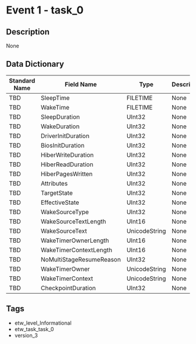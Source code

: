# Event 1 - task_0

## Description
None

## Data Dictionary
|Standard Name|Field Name|Type|Description|Sample Value|
|---|---|---|---|---|
|TBD|SleepTime|FILETIME|None|`None`|
|TBD|WakeTime|FILETIME|None|`None`|
|TBD|SleepDuration|UInt32|None|`None`|
|TBD|WakeDuration|UInt32|None|`None`|
|TBD|DriverInitDuration|UInt32|None|`None`|
|TBD|BiosInitDuration|UInt32|None|`None`|
|TBD|HiberWriteDuration|UInt32|None|`None`|
|TBD|HiberReadDuration|UInt32|None|`None`|
|TBD|HiberPagesWritten|UInt32|None|`None`|
|TBD|Attributes|UInt32|None|`None`|
|TBD|TargetState|UInt32|None|`None`|
|TBD|EffectiveState|UInt32|None|`None`|
|TBD|WakeSourceType|UInt32|None|`None`|
|TBD|WakeSourceTextLength|UInt16|None|`None`|
|TBD|WakeSourceText|UnicodeString|None|`None`|
|TBD|WakeTimerOwnerLength|UInt16|None|`None`|
|TBD|WakeTimerContextLength|UInt16|None|`None`|
|TBD|NoMultiStageResumeReason|UInt32|None|`None`|
|TBD|WakeTimerOwner|UnicodeString|None|`None`|
|TBD|WakeTimerContext|UnicodeString|None|`None`|
|TBD|CheckpointDuration|UInt32|None|`None`|

## Tags
* etw_level_Informational
* etw_task_task_0
* version_3